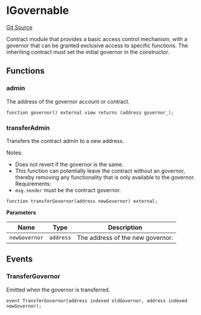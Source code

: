 # IGovernable

[Git Source](https://github.com/isle-labs/isle-docs/tree/main/docs/reference/interfaces/IGovernable.md)

Contract module that provides a basic access control mechanism, with a governor that can be
granted exclusive access to specific functions. The inheriting contract must set the initial governor
in the constructor.

## Functions

### admin

The address of the governor account or contract.

```solidity
function governor() external view returns (address governor_);
```

### transferAdmin

Transfers the contract admin to a new address.

Notes:

- Does not revert if the governor is the same.
- This function can potentially leave the contract without an governor, thereby removing any
  functionality that is only available to the governor.
  Requirements:
- `msg.sender` must be the contract governor.

```solidity
function transferGovernor(address newGovernor) external;
```

**Parameters**

| Name          | Type      | Description                      |
| ------------- | --------- | -------------------------------- |
| `newGovernor` | `address` | The address of the new governor. |

## Events

### TransferGovernor

Emitted when the governor is transferred.

```solidity
event TransferGovernor(address indexed oldGovernor, address indexed newGovernor);
```
